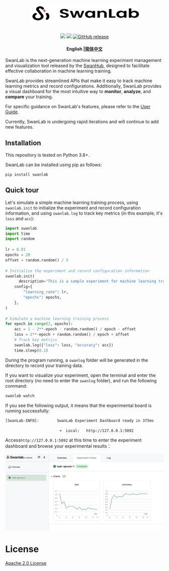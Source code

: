 <p align="center">
  <img alt="SwanLab Library" src="readme_files/swanlab-logo.svg" width="352" height="59">
  <br/>
  <br/>
</p>
<p align="center">
  <a href="https://pypi.python.org/pypi/swanlab"><img src="https://img.shields.io/pypi/v/swanlab" /></a>
  <a href="https://github.com/SwanHubX/SwanLab/blob/main/LICENSE"><img src="https://img.shields.io/github/license/SwanHubX/SwanLab.svg"></a>
  <a href="https://github.com/SwanHubX/SwanLab/releases"><img alt="GitHub release" src="https://img.shields.io/github/release/SwanHubX/SwanLab.svg"></a>
</p>
<h4 align="center">
  <p>
    <b>English</b> |<a href="https://github.com/SwanHubX/SwanLab/blob/main/README_zh-hans.md">简体中文</a>
  </p>
</h4>



SwanLab is the next-generation machine learning experiment management and visualization tool released by the [SwanHub](https://swanhub.co), designed to facilitate effective collaboration in machine learning training.

SwanLab provides streamlined APIs that make it easy to track machine learning metrics and record configurations. Additionally, SwanLab provides a visual dashboard for the most intuitive way to **monitor**, **analyze**, and **compare** your training.

For specific guidance on SwanLab's features, please refer to the [User Guide](https://geektechstudio.feishu.cn/wiki/UInBw9eaziv17IkwfrOcHCZ1nbc).

Currently, SwanLab is undergoing rapid iterations and will continue to add new features.



## Installation

This repository is tested on Python 3.8+.

SwanLab can be installed using pip as follows:

```bash
pip install swanlab
```



## Quick tour

Let's simulate a simple machine learning training process, using `swanlab.init` to initialize the experiment and record configuration information, and using `swanlab.log` to track key metrics (in this example, it's `loss` and `acc`):

```python
import swanlab
import time
import random

lr = 0.01
epochs = 20
offset = random.random() / 5

# Initialize the experiment and record configuration information
swanlab.init(
	  description="This is a sample experiment for machine learning training.",
    config={
        "learning_rate": lr,
        "epochs": epochs,
    },
)

# Simulate a machine learning training process
for epoch in range(2, epochs):
    acc = 1 - 2**-epoch - random.random() / epoch - offset
    loss = 2**-epoch + random.random() / epoch + offset
    # Track key metrics
    swanlab.log({"loss": loss, "accuracy": acc})
    time.sleep(0.1)
```

During the program running, a `swanlog` folder will be generated in the directory to record your training data.

If you want to visualize your experiment, open the terminal and enter the root directory (no need to enter the `swanlog` folder), and run the following command:

```bash
swanlab watch
```

If you see the following output, it means that the experimental board is running successfully:

```console
[SwanLab-INFO]:        SwanLab Experiment Dashboard ready in 375ms

                        ➜  Local:   http://127.0.0.1:5092
```

Access`http://127.0.0.1:5092` at this time to enter the experiment dashboard and browse your experimental results：

<img alt="swanlab-dashboard-1" src="readme_files/swanlab-dashborad-1.png" width="800">



# License

[Apache 2.0 License](https://github.com/SwanHubX/SwanLab/blob/main/LICENSE)



